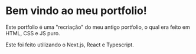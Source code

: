 # Bem vindo ao meu portfolio!
Este portfolio é uma "recriação" do meu antigo portfolio, o qual era feito em HTML, CSS e JS puro.

Este foi feito utilizando o Next.js, React e Typescript.